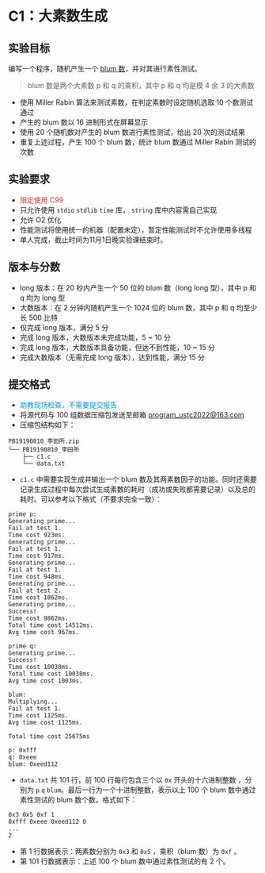 # C1：大素数生成

## 实验目标

编写一个程序，随机产生一个 [blum 数](https://en.wikipedia.org/wiki/Blum_integer)，并对其进行素性测试。

> blum 数是两个大素数 p 和 q 的乘积，其中 p 和 q 均是模 4 余 3 的大素数

- 使用 Miller Rabin 算法来测试素数，在判定素数时设定随机选取 10 个数测试通过
- 产生的 blum 数以 16 进制形式在屏幕显示
- 使用 20 个随机数对产生的 blum 数进行素性测试，给出 20 次的测试结果
- 重复上述过程，产生 100 个 blum 数，统计 blum 数通过 Miller Rabin 测试的次数

## 实验要求

- <span style="color: #b94047">限定使用 C99</span>
- 只允许使用 `stdio` `stdlib` `time` 库， `string` 库中内容需自己实现
- 允许 O2 优化
- 性能测试将使用统一的机器（配置未定），暂定性能测试时不允许使用多线程
- 单人完成，截止时间为11月1日晚实验课结束时。

## 版本与分数

- long 版本：在 20 秒内产生一个 50 位的 blum 数（long long 型），其中 p 和 q 均为 long 型
- 大数版本：在 2 分钟内随机产生一个 1024 位的 blum 数，其中 p 和 q 均至少长 500 比特
- 仅完成 long 版本，满分 5 分
- 完成 long 版本，大数版本未完成功能，5 ~ 10 分
- 完成 long 版本，大数版本具备功能，但达不到性能，10 ~ 15 分
- 完成大数版本（无需完成 long 版本），达到性能，满分 15 分

## 提交格式

- <span style="color: #0095d9">助教现场检查，不需要提交报告</span>
- 将源代码与 100 组数据压缩包发送至邮箱 [program_ustc2022@163.com](mailto:program_ustc2022@163.com)
- 压缩包结构如下：
```
PB19190810_李田所.zip
└── PB19190810_李田所
    ├── c1.c
    └── data.txt
```
- `c1.c` 中需要实现生成并输出一个 blum 数及其两素数因子的功能。同时还需要记录生成过程中每次尝试生成素数的耗时（成功或失败都需要记录）以及总的耗时。可以参考以下格式（不要求完全一致）：
```
prime p:
Generating prime...
Fail at test 1.
Time cost 923ms.
Generating prime...
Fail at test 1.
Time cost 917ms.
Generating prime...
Fail at test 1.
Time cost 948ms.
Generating prime...
Fail at test 2.
Time cost 1862ms.
Generating prime...
Success!
Time cost 9862ms.
Total time cost 14512ms.
Avg time cost 967ms.

prime q:
Generating prime...
Success!
Time cost 10038ms.
Total time cost 10038ms.
Avg time cost 1003ms.

blum:
Multiplying...
Fail at test 1.
Time cost 1125ms.
Avg time cost 1125ms.

Total time cost 25675ms

p: 0xfff
q: 0xeee
blum: 0xeed112
```

- `data.txt` 共 101 行，前 100 行每行包含三个以 `0x` 开头的十六进制整数 ，分别为 `p` `q` `blum`。最后一行为一个十进制整数，表示以上 100 个 blum 数中通过素性测试的 blum 数个数。格式如下：

```
0x3 0x5 0xf 1 
0xfff 0xeee 0xeed112 0
...
2
```

- 第 1 行数据表示：两素数分别为 `0x3` 和 `0x5` ，乘积（blum 数）为 `0xf` 。 
- 第 101 行数据表示：上述 100 个 blum 数中通过素性测试的有 2 个。
